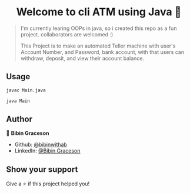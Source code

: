 <h1 align="center">Welcome to cli ATM using Java 👋</h1>

> I'm currently learing OOPs in java, so i created this repo as a fun project. collaborators are welcomed :)
>
> This Project is to make an automated Teller machine with user's Account Number, and Password, bank account, with that users can withdraw, deposit, and view their account balance.

## Usage

```sh
javac Main.java
```
```sh
java Main
```
## Author

👤 **Bibin Graceson**

* Github: [@bibinwithab](https://github.com/bibinwithab)
* LinkedIn: [@Bibin Graceson](https://www.linkedin.com/in/bibin-graceson-955017249/)
## Show your support

Give a ⭐️ if this project helped you!
